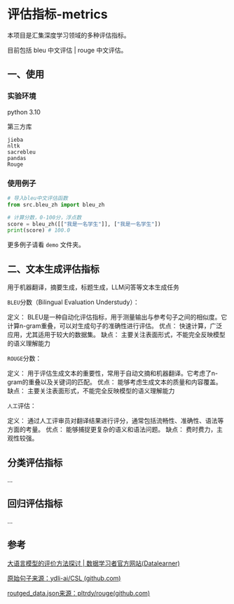 # 评估指标-metrics

本项目是汇集深度学习领域的多种评估指标。

目前包括 bleu 中文评估 | rouge 中文评估。

## 一、使用

### 实验环境

python 3.10

第三方库

```
jieba
nltk
sacrebleu
pandas
Rouge
```

### 使用例子

```python
# 导入bleu中文评估函数
from src.bleu_zh import bleu_zh

# 计算分数，0-100分，浮点数
score = bleu_zh([["我是一名学生"]], ["我是一名学生"])
print(score) # 100.0
```

更多例子请看 `demo` 文件夹。

## 二、文本生成评估指标

用于机器翻译，摘要生成，标题生成，LLM问答等文本生成任务

`BLEU`分数（Bilingual Evaluation Understudy）：

定义： BLEU是一种自动化评估指标，用于测量输出与参考句子之间的相似度。它计算n-gram重叠，可以对生成句子的准确性进行评估。
优点： 快速计算，广泛应用，尤其适用于较大的数据集。
缺点： 主要关注表面形式，不能完全反映模型的语义理解能力

`ROUGE`分数：

定义： 用于评估生成文本的重要性，常用于自动文摘和机器翻译。它考虑了n-gram的重叠以及关键词的匹配。
优点： 能够考虑生成文本的质量和内容覆盖。
缺点： 主要关注表面形式，不能完全反映模型的语义理解能力

`人工`评估：

定义： 通过人工评审员对翻译结果进行评分，通常包括流畅性、准确性、语法等方面的考量。
优点： 能够捕捉更复杂的语义和语法问题。
缺点： 费时费力，主观性较强。

## 分类评估指标

...


## 回归评估指标

...



## 参考

[大语言模型的评价方法探讨 | 数据学习者官方网站(Datalearner)](https://www.datalearner.com/llm-blogs/evaluation_methods_for_large_language_models)

[原始句子来源：ydli-ai/CSL (github.com)](https://github.com/ydli-ai/CSL)

[routged_data.json来源：pltrdy/rouge(github.com)](https://github.com/pltrdy/rouge)
